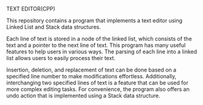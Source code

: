 TEXT EDITOR(CPP) 

This repository contains a program that implements a text editor using Linked List and Stack data structures.

Each line of text is stored in a node of the linked list, which consists of the text and a pointer to the next line of text. This program has many useful features to help users in various ways. The parsing of each line into a linked list allows users to easily process their text.

Insertion, deletion, and replacement of text can be done based on a specified line number to make modifications effortless. Additionally, interchanging two specified lines of text is a feature that can be used for more complex editing tasks. For convenience, the program also offers an undo action that is implemented using a Stack data structure.